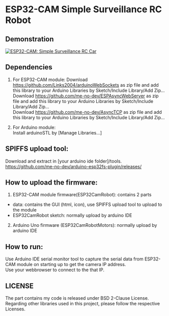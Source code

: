 # ESP32-CAM Simple Surveillance RC Robot #

## Demonstration
[![ESP32-CAM: Simple Surveillance RC Car](http://img.youtube.com/vi/xvkwcLCyFT0/0.jpg)](https://www.youtube.com/watch?v=xvkwcLCyFT0 "ESP32-CAM: Simple Surveillance RC Car")

## Dependencies

1. For ESP32-CAM module:
Download https://github.com/Links2004/arduinoWebSockets as zip file and add this library to your Arduino Libraries by Sketch/Include Library/Add Zip...<br/>
Download https://github.com/me-no-dev/ESPAsyncWebServer as zip file and add this library to your Arduino Libraries by Sketch/Include Library/Add Zip...<br/>
Download https://github.com/me-no-dev/AsyncTCP as zip file and add this library to your Arduino Libraries by Sketch/Include Library/Add Zip...<br/>

2. For Arduino module:<br/>
Install arduinoSTL by [Manage Libraries...]<br/>

## SPIFFS upload tool:
Download and extract in [your arduino ide folder]/tools.
https://github.com/me-no-dev/arduino-esp32fs-plugin/releases/

## How to upload the firmware:

1. ESP32-CAM module firmware(ESP32CamRobot): contains 2 parts <br/>
 - data: contains the GUI (html, icon), use SPIFFS upload tool to upload to the module <br/>
 - ESP32CamRobot sketch: normally upload by arduino IDE <br/>
2. Arduino Uno firmware (ESP32CamRobotMotors): normally upload by arduino IDE <br/>

## How to run:
Use Arduino IDE serial monitor tool to capture the serial data from ESP32-CAM module on starting up to get the camera IP address. <br/>
Use your webbrowser to connect to the that IP.

## LICENSE
The part contains my code is released under BSD 2-Clause License. Regarding other libraries used in this project, please follow the respective Licenses.
